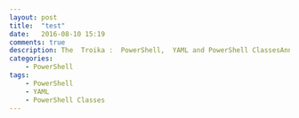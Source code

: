 ```yaml
---
layout: post
title:  "test"
date:   2016-08-10 15:19
comments: true
description: The  Troika :  PowerShell,  YAML and PowerShell ClassesAnnouncements.
categories: 
    - PowerShell
tags: 
    - PowerShell
    - YAML
    - PowerShell Classes
---
```

